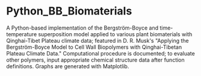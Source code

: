 # Python_BB_Biomaterials
A Python-based implementation of the Bergström-Boyce and time-temperature superposition model applied to various plant biomaterials with Qinghai-Tibet Plateau climate data; featured in D. R. Musk's "Applying the Bergström-Boyce Model to Cell Wall Biopolymers with Qinghai-Tibetan Plateau Climate Data." Computational procedure is documented; to evaluate other polymers, input appropriate chemical structure data after function definitions. Graphs are generated with Matplotlib.
